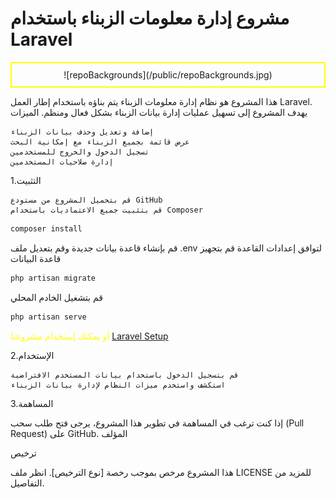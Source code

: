 <h1>مشروع إدارة معلومات الزبناء باستخدام Laravel</h1>
<div style="text-align: center; border: 2px solid yellow; padding: 10px;">
 ![repoBackgrounds](/public/repoBackgrounds.jpg)
<!-- 
https://unsplash.com/photos/person-working-on-blue-and-white-paper-on-board-qWwpHwip31M
Free to use under the Unsplash License
-->
</div>

هذا المشروع هو نظام إدارة معلومات الزبناء يتم بناؤه باستخدام إطار العمل Laravel. يهدف المشروع إلى تسهيل عمليات إدارة بيانات الزبناء بشكل فعال ومنظم.
الميزات

    إضافة وتعديل وحذف بيانات الزبناء
    عرض قائمة بجميع الزبناء مع إمكانية البحث
    تسجيل الدخول والخروج للمستخدمين
    إدارة صلاحيات المستخدمين

1.التثبيت

    قم بتحميل المشروع من مستودع GitHub
    قم بتثبيت جميع الاعتماديات باستخدام Composer 
```php
composer install
```
قم بإنشاء قاعدة بيانات جديدة وقم بتعديل ملف .env لتوافق إعدادات القاعدة
قم بتجهيز قاعدة البيانات 
```php
php artisan migrate
```
قم بتشغيل الخادم المحلي 

```php 
php artisan serve
```
<span style="color: yellow;">أو يمكنك إستخدام مشروعنا [Laravel Setup](https://github.com/L-mohamed/Setup-Laravel)</span>


2.الإستخدام

    قم بتسجيل الدخول باستخدام بيانات المستخدم الافتراضية
    استكشف واستخدم ميزات النظام لإدارة بيانات الزبناء

3.المساهمة

إذا كنت ترغب في المساهمة في تطوير هذا المشروع، يرجى فتح طلب سحب (Pull Request) على GitHub.
المؤلف

ترخيص

هذا المشروع مرخص بموجب رخصة [نوع الترخيص]. انظر ملف LICENSE للمزيد من التفاصيل.
